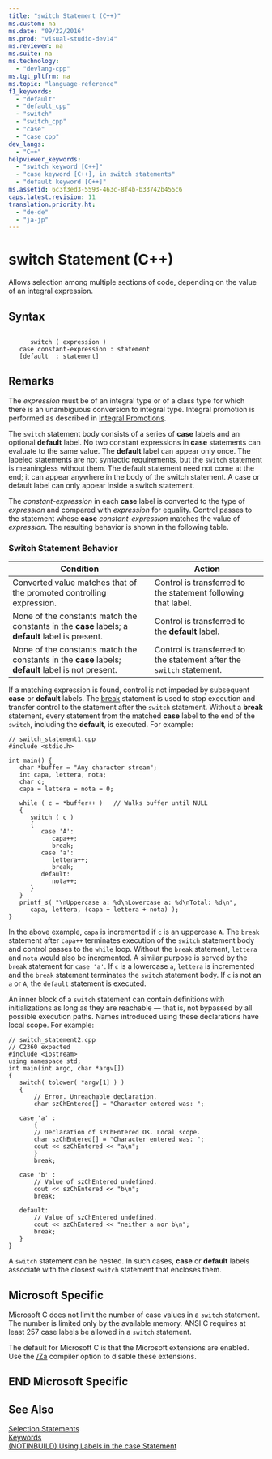 ```yaml
---
title: "switch Statement (C++)"
ms.custom: na
ms.date: "09/22/2016"
ms.prod: "visual-studio-dev14"
ms.reviewer: na
ms.suite: na
ms.technology: 
  - "devlang-cpp"
ms.tgt_pltfrm: na
ms.topic: "language-reference"
f1_keywords: 
  - "default"
  - "default_cpp"
  - "switch"
  - "switch_cpp"
  - "case"
  - "case_cpp"
dev_langs: 
  - "C++"
helpviewer_keywords: 
  - "switch keyword [C++]"
  - "case keyword [C++], in switch statements"
  - "default keyword [C++]"
ms.assetid: 6c3f3ed3-5593-463c-8f4b-b33742b455c6
caps.latest.revision: 11
translation.priority.ht: 
  - "de-de"
  - "ja-jp"
---
```

# switch Statement (C++)
Allows selection among multiple sections of code, depending on the value of an integral expression.  
  
## Syntax  
  
```  
  
      switch ( expression )  
   case constant-expression : statement  
   [default  : statement]  
```  
  
## Remarks  
 The *expression* must be of an integral type or of a class type for which there is an unambiguous conversion to integral type. Integral promotion is performed as described in [Integral Promotions](../vs140/integral-promotions.md).  
  
 The `switch` statement body consists of a series of **case** labels and an optional **default** label. No two constant expressions in **case** statements can evaluate to the same value. The **default** label can appear only once. The labeled statements are not syntactic requirements, but the `switch` statement is meaningless without them.   The default statement need not come at the end; it can appear anywhere in the body of the switch statement. A case or default label can only appear inside a switch statement.  
  
 The *constant-expression* in each **case** label is converted to the type of *expression* and compared with *expression* for equality. Control passes to the statement whose **case** *constant-expression* matches the value of *expression*. The resulting behavior is shown in the following table.  
  
### Switch Statement Behavior  
  
|Condition|Action|  
|---------------|------------|  
|Converted value matches that of the promoted controlling expression.|Control is transferred to the statement following that label.|  
|None of the constants match the constants in the **case** labels; a **default** label is present.|Control is transferred to the **default** label.|  
|None of the constants match the constants in the **case** labels; **default** label is not present.|Control is transferred to the statement after the `switch` statement.|  
  
 If a matching expression is found, control is not impeded by subsequent **case** or **default** labels. The [break](../vs140/break-statement--c---.md) statement is used to stop execution and transfer control to the statement after the `switch` statement. Without a **break** statement, every statement from the matched **case** label to the end of the `switch`, including the **default**, is executed. For example:  
  
```  
// switch_statement1.cpp  
#include <stdio.h>  
  
int main() {  
   char *buffer = "Any character stream";  
   int capa, lettera, nota;  
   char c;  
   capa = lettera = nota = 0;  
  
   while ( c = *buffer++ )   // Walks buffer until NULL  
   {  
      switch ( c )  
      {  
         case 'A':  
            capa++;  
            break;  
         case 'a':  
            lettera++;  
            break;  
         default:  
            nota++;  
      }  
   }  
   printf_s( "\nUppercase a: %d\nLowercase a: %d\nTotal: %d\n",  
      capa, lettera, (capa + lettera + nota) );  
}  
```  
  
 In the above example, `capa` is incremented if `c` is an uppercase `A`. The `break` statement after `capa++` terminates execution of the `switch` statement body and control passes to the `while` loop. Without the `break` statement, `lettera` and `nota` would also be incremented. A similar purpose is served by the `break` statement for `case 'a'`. If `c` is a lowercase `a`, `lettera` is incremented and the `break` statement terminates the `switch` statement body. If `c` is not an `a` or `A`, the `default` statement is executed.  
  
 An inner block of a `switch` statement can contain definitions with initializations as long as they are reachable — that is, not bypassed by all possible execution paths. Names introduced using these declarations have local scope. For example:  
  
```  
// switch_statement2.cpp  
// C2360 expected  
#include <iostream>  
using namespace std;  
int main(int argc, char *argv[])  
{  
   switch( tolower( *argv[1] ) )  
   {  
       // Error. Unreachable declaration.  
       char szChEntered[] = "Character entered was: ";  
  
   case 'a' :  
       {  
       // Declaration of szChEntered OK. Local scope.  
       char szChEntered[] = "Character entered was: ";  
       cout << szChEntered << "a\n";  
       }  
       break;  
  
   case 'b' :  
       // Value of szChEntered undefined.  
       cout << szChEntered << "b\n";  
       break;  
  
   default:  
       // Value of szChEntered undefined.  
       cout << szChEntered << "neither a nor b\n";  
       break;  
   }  
}  
```  
  
 A `switch` statement can be nested. In such cases, **case** or **default** labels associate with the closest `switch` statement that encloses them.  
  
## Microsoft Specific  
 Microsoft C does not limit the number of case values in a `switch` statement. The number is limited only by the available memory. ANSI C requires at least 257 case labels be allowed in a `switch` statement.  
  
 The default for Microsoft C is that the Microsoft extensions are enabled. Use the [/Za](../vs140/-za---ze--disable-language-extensions-.md) compiler option to disable these extensions.  
  
## END Microsoft Specific  
  
## See Also  
 [Selection Statements](../vs140/selection-statements--c---.md)   
 [Keywords](../vs140/keywords--c---.md)   
 [(NOTINBUILD) Using Labels in the case Statement](assetId:///a6ff057d-1aee-42ed-a28d-ee6a565b3197)
